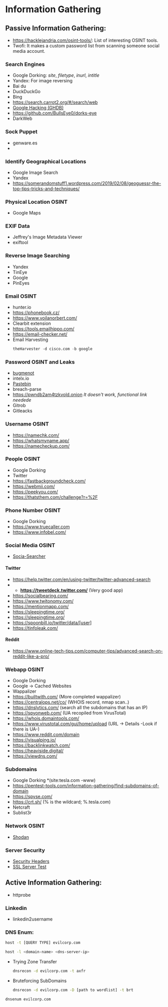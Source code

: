 # Information Gathering

## **Passive Information Gathering:**
- https://hacklejandria.com/osint-tools/: List of interesting OSINT tools.
- Twofi: It makes a custom password list from scanning someone social media account.
### Search Engines

- Google Dorking: *site*, *filetype*, *inurl*, *intitle*
- Yandex: For image reversing
- Bai du
- DuckDuckGo
- Bing
- https://search.carrot2.org/#/search/web
- [Google Hacking (GHDB)](https://www.exploit-db.com/google-hacking-database)
- https://github.com/BullsEye0/dorks-eye
- DarkWeb

### Sock Puppet
- genware.es
- 
### Identify Geographical Locations
- Google Image Search
- Yandex
- https://somerandomstuff1.wordpress.com/2019/02/08/geoguessr-the-top-tips-tricks-and-techniques/

### Physical Location OSINT
- Google Maps

### EXIF Data
- Jeffrey's Image Metadata Viewer
- exiftool

### Reverse Image Searching
- Yandex
- TinEye
- Google
- PinEyes

### Email OSINT
- hunter.io
- https://phonebook.cz/
- https://www.voilanorbert.com/
- Clearbit extension
- https://tools.emailhippo.com/
- https://email-checker.net/
-  Email Harvesting
	```sql
	theHarvester -d cisco.com -b google
	```
### Password OSINT and Leaks
- [bugmenot](http://bugmenot.com)
- intelx.io
- [Pastebin](https://pastebin.ga/)
- breach-parse
- https://pwndb2am4tzkvold.onion *It doesn't work, functional link needede*
- Gitrob
- Gitleacks

### Username OSINT
- https://namechk.com/
- https://whatsmyname.app/
- https://namecheckup.com/

### People OSINT
- Google Dorking
- Twitter
- https://fastbackgroundcheck.com/
- https://webmii.com/
- https://peekyou.com/
- https://thatsthem.com/challenge?r=%2F

### Phone Number OSINT
- Google Dorking
- https://www.truecaller.com
- https://www.infobel.com/

### Social Media OSINT
- [Socia-Searcher](https://www.social-searcher.com)


#### Twitter
- https://help.twitter.com/en/using-twitter/twitter-advanced-search
- - **https://tweetdeck.twitter.com/** (Very good app)
- https://socialbearing.com/
- https://www.twitonomy.com/
- https://mentionmapp.com/
- https://sleepingtime.org/
- https://sleepingtime.org/
- https://spoonbill.io/twitter/data/[user]
- https://tinfoleak.com/

#### Reddit
- https://www.online-tech-tips.com/computer-tips/advanced-search-on-reddit-like-a-pro/

### Webapp OSINT
- Google Dorking
- Google -> Cached Websites 
- Wappalizer
- https://builtwith.com/ (More completed wappalizer)
- https://centralops.net/co/ (WHOIS record, nmap scan..)
- https://dnslytics.com/ (search all the subdomains that has an IP)
- https://spyonweb.com/ (UA recopiled from VirusTotal)
- https://whois.domaintools.com/
- https://www.virustotal.com/gui/home/upload (URL -> Details -Look if there is UA-)
- https://www.reddit.com/domain
- https://visualping.io/
- https://backlinkwatch.com/
- https://heaviside.digital/
- https://viewdns.com/

### Subdomains
- Google Dorking *(site:tesla.com -www)
- https://pentest-tools.com/information-gathering/find-subdomains-of-domain
- https://spyse.com/
- https://crt.sh/ (% is the wildcard; %.tesla.com)
- Netcraft
- Sublist3r

### Network OSINT
- [Shodan](https://www.shodan.io/)

### Server Security

- [Security Headers](https://securityheaders.com/)
- [SSL Server Test](https://www.ssllabs.com/ssltest/)


## **Active Information Gathering:**
- httprobe
### Linkedin
- linkedin2username


### **DNS Enum:**
```bash
host -t [QUERY TYPE] evilcorp.com
```

```bash
host -l <domain-name> <dns-server-ip>
```
- Trying Zone Transfer
	```bash
	dnsrecon -d evilcorp.com -t axfr
	```
- Bruteforcing SubDomains
	```bash
	dnsrecon -d evilcorp.com -D [path to wordlist] -t brt
	```
```bash
dnsenum evilcorp.com
```
	
